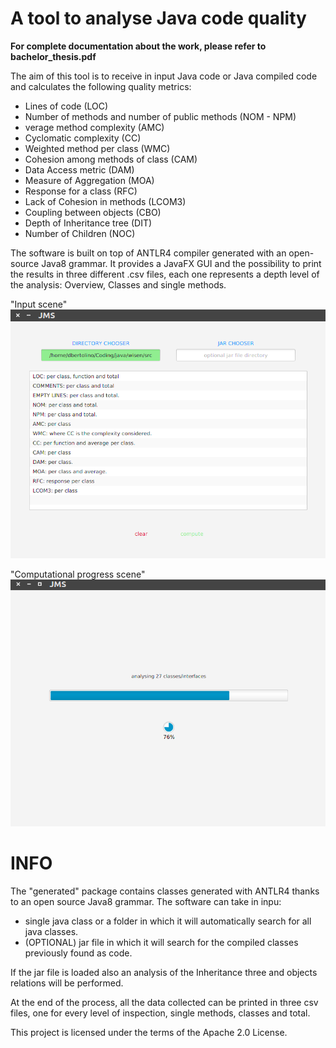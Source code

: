 # A tool to analyse Java code quality 

__For complete documentation about the work, please refer to bachelor_thesis.pdf__

The aim of this tool is to receive in input Java code or Java compiled code and calculates the following quality metrics:
* Lines of code (LOC) 
* Number of methods and number of public methods (NOM - NPM) 
* verage method complexity (AMC) 
* Cyclomatic complexity (CC) 
* Weighted method per class (WMC) 
* Cohesion among methods of class (CAM) 
* Data Access metric (DAM) 
* Measure of Aggregation (MOA) 
* Response for a class (RFC) 
* Lack of Cohesion in methods (LCOM3) 
* Coupling between objects (CBO) 
* Depth of Inheritance tree (DIT) 
* Number of Children (NOC)

The software is built on top of ANTLR4 compiler generated with an open-source Java8 grammar. It provides a JavaFX GUI and the possibility to print the results in three different .csv files, each one represents a depth level of the analysis: Overview, Classes and single methods.


"Input scene"
![A test image](screenshots/input_scene.png)


"Computational progress scene"
![A test image](screenshots/progress_scene.png)

 # INFO

The "generated" package contains classes generated with ANTLR4 thanks to an open source Java8 grammar.
The software can take in inpu:
 - single java class or a folder in which it will automatically search for all java classes.
 - (OPTIONAL) jar file in which it will search for the compiled classes previously found as code.

If the jar file is loaded also an analysis of the Inheritance three and objects relations will be performed.

At the end of the process, all the data collected can be printed in three csv files, one for every level of inspection, single methods, classes and total.

This project is licensed under the terms of the Apache 2.0 License.
